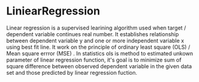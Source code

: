 # LiniearRegression
Linear regression is a supervised learining algorithm used when target / dependent variable continues real number. It establishes relationship between dependent variable  y  and one or more independent variable  x  using best fit line. It work on the principle of ordinary least square  (OLS)  / Mean square errror  (MSE) . In statistics ols is method to estimated unkown parameter of linear regression function, it's goal is to minimize sum of square difference between observed dependent variable in the given data set and those predicted by linear regression fuction.
